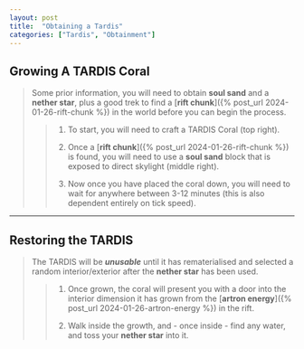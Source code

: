 ```yaml
---
layout: post
title:  "Obtaining a Tardis"
categories: ["Tardis", "Obtainment"]
---
```


## Growing A TARDIS Coral
> Some prior information, you will need to obtain **soul sand** and a **nether star**, 
> plus a good trek to find a [**rift chunk**]({% post_url 2024-01-26-rift-chunk %}) in the world before you can begin the process.
>
> > 1. To start, you will need to craft a TARDIS Coral (top right).
> >
> > 2. Once a [**rift chunk**]({% post_url 2024-01-26-rift-chunk %}) is found, you will need to use a **soul sand** block that is exposed to direct skylight (middle right).
> >
> > 3. Now once you have placed the coral down, you will need to wait for anywhere between 3-12 minutes (this is also dependent entirely on tick speed).

---

## Restoring the TARDIS
> The TARDIS will be ***unusable*** until it has rematerialised and selected a random interior/exterior after the **nether star** has been used.
>
> > 1. Once grown, the coral will present you with a door into the interior dimension it has grown from the [**artron energy**]({% post_url 2024-01-26-artron-energy %}) in the rift.
> >
> > 2. Walk inside the growth, and - once inside - find any water, and toss your **nether star** into it.
